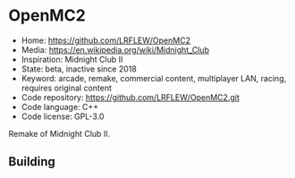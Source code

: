 # OpenMC2

- Home: https://github.com/LRFLEW/OpenMC2
- Media: https://en.wikipedia.org/wiki/Midnight_Club
- Inspiration: Midnight Club II
- State: beta, inactive since 2018
- Keyword: arcade, remake, commercial content, multiplayer LAN, racing, requires original content
- Code repository: https://github.com/LRFLEW/OpenMC2.git
- Code language: C++
- Code license: GPL-3.0

Remake of Midnight Club II.

## Building
